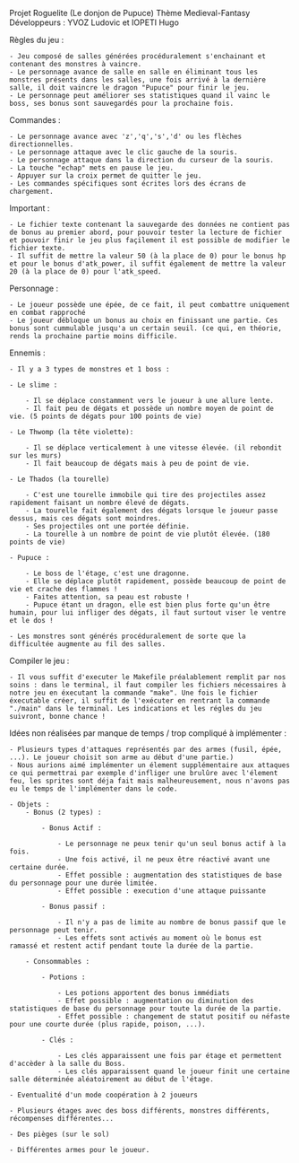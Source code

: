 Projet Roguelite (Le donjon de Pupuce)
Thème Medieval-Fantasy
Développeurs : YVOZ Ludovic et IOPETI Hugo

Règles du jeu :

    - Jeu composé de salles générées procéduralement s'enchainant et contenant des monstres à vaincre.
    - Le personnage avance de salle en salle en éliminant tous les monstres présents dans les salles, une fois arrivé à la dernière salle, il doit vaincre le dragon "Pupuce" pour finir le jeu.
    - Le personnage peut améliorer ses statistiques quand il vainc le boss, ses bonus sont sauvegardés pour la prochaine fois.
 
Commandes :

    - Le personnage avance avec 'z','q','s','d' ou les flèches directionnelles.
    - Le personnage attaque avec le clic gauche de la souris.
    - Le personnage attaque dans la direction du curseur de la souris.
    - La touche "echap" mets en pause le jeu.
    - Appuyer sur la croix permet de quitter le jeu.
    - Les commandes spécifiques sont écrites lors des écrans de chargement.

Important :

    - Le fichier texte contenant la sauvegarde des données ne contient pas de bonus au premier abord, pour pouvoir tester la lecture de fichier et pouvoir finir le jeu plus façilement il est possible de modifier le fichier texte.
    - Il suffit de mettre la valeur 50 (à la place de 0) pour le bonus hp et pour le bonus d'atk_power, il suffit également de mettre la valeur 20 (à la place de 0) pour l'atk_speed.

Personnage :

    - Le joueur possède une épée, de ce fait, il peut combattre uniquement en combat rapproché
    - Le joueur débloque un bonus au choix en finissant une partie. Ces bonus sont cummulable jusqu'a un certain seuil. (ce qui, en théorie, rends la prochaine partie moins difficile.

Ennemis : 

    - Il y a 3 types de monstres et 1 boss :

    - Le slime :

        - Il se déplace constamment vers le joueur à une allure lente.
        - Il fait peu de dégats et possède un nombre moyen de point de vie. (5 points de dégats pour 100 points de vie)

    - Le Thwomp (la tête violette): 

        - Il se déplace verticalement à une vitesse élevée. (il rebondit sur les murs)
        - Il fait beaucoup de dégats mais à peu de point de vie.

    - Le Thados (la tourelle)

        - C'est une tourelle immobile qui tire des projectiles assez rapidement faisant un nombre élevé de dégats.
        - La tourelle fait également des dégats lorsque le joueur passe dessus, mais ces dégats sont moindres.
        - Ses projectiles ont une portée définie.
        - La tourelle à un nombre de point de vie plutôt élevée. (180 points de vie)

    - Pupuce :

        - Le boss de l'étage, c'est une dragonne.
        - Elle se déplace plutôt rapidement, possède beaucoup de point de vie et crache des flammes !
        - Faites attention, sa peau est robuste !
        - Pupuce étant un dragon, elle est bien plus forte qu'un être humain, pour lui infliger des dégats, il faut surtout viser le ventre et le dos ! 

    - Les monstres sont générés procéduralement de sorte que la difficultée augmente au fil des salles.

Compiler le jeu : 

    - Il vous suffit d'executer le Makefile préalablement remplit par nos soins : dans le terminal, il faut compiler les fichiers nécessaires à notre jeu en éxecutant la commande "make". Une fois le fichier éxecutable créer, il suffit de l'exécuter en rentrant la commande "./main" dans le terminal. Les indications et les régles du jeu suivront, bonne chance ! 

Idées non réalisées par manque de temps / trop compliqué à implémenter : 

    - Plusieurs types d'attaques représentés par des armes (fusil, épée, ...). Le joueur choisit son arme au début d'une partie.)
    - Nous aurions aimé implémenter un élement supplémentaire aux attaques ce qui permettrai par exemple d'infliger une brulûre avec l'élement feu, les sprites sont déja fait mais malheureusement, nous n'avons pas eu le temps de l'implémenter dans le code.

    - Objets :
        - Bonus (2 types) : 

            - Bonus Actif :

                - Le personnage ne peux tenir qu'un seul bonus actif à la fois.
                - Une fois activé, il ne peux être réactivé avant une certaine durée.
                - Effet possible : augmentation des statistiques de base du personnage pour une durée limitée.
                - Effet possible : execution d'une attaque puissante

            - Bonus passif :

                - Il n'y a pas de limite au nombre de bonus passif que le personnage peut tenir.
                - Les effets sont activés au moment où le bonus est ramassé et restent actif pendant toute la durée de la partie.

        - Consommables :

            - Potions :

                - Les potions apportent des bonus immédiats 
                - Effet possible : augmentation ou diminution des statistiques de base du personnage pour toute la durée de la partie.
                - Effet possible : changement de statut positif ou néfaste pour une courte durée (plus rapide, poison, ...).

            - Clés :

                - Les clés apparaissent une fois par étage et permettent d'accèder à la salle du Boss.
                - Les clés apparaissent quand le joueur finit une certaine salle déterminée aléatoirement au début de l'étage.
        
    - Eventualité d'un mode coopération à 2 joueurs

    - Plusieurs étages avec des boss différents, monstres différents, récompenses différentes...

    - Des pièges (sur le sol)

    - Différentes armes pour le joueur.
